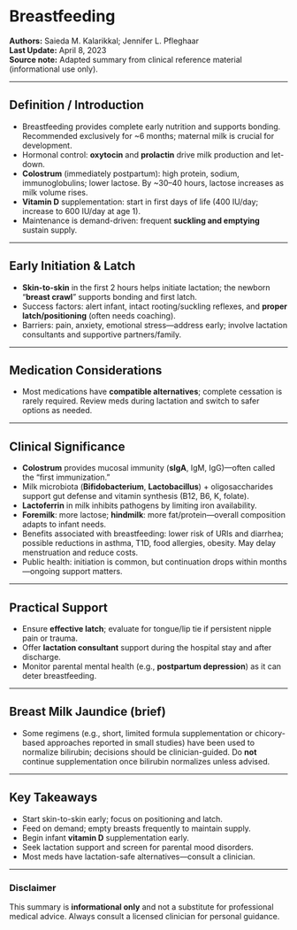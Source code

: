 # Breastfeeding

**Authors:** Saieda M. Kalarikkal; Jennifer L. Pfleghaar  
**Last Update:** April 8, 2023  
**Source note:** Adapted summary from clinical reference material (informational use only).

---

## Definition / Introduction

- Breastfeeding provides complete early nutrition and supports bonding. Recommended exclusively for ~6 months; maternal milk is crucial for development.
- Hormonal control: **oxytocin** and **prolactin** drive milk production and let-down.
- **Colostrum** (immediately postpartum): high protein, sodium, immunoglobulins; lower lactose. By ~30–40 hours, lactose increases as milk volume rises.
- **Vitamin D** supplementation: start in first days of life (400 IU/day; increase to 600 IU/day at age 1).
- Maintenance is demand-driven: frequent **suckling and emptying** sustain supply.

---

## Early Initiation & Latch

- **Skin-to-skin** in the first 2 hours helps initiate lactation; the newborn “**breast crawl**” supports bonding and first latch.
- Success factors: alert infant, intact rooting/suckling reflexes, and **proper latch/positioning** (often needs coaching).
- Barriers: pain, anxiety, emotional stress—address early; involve lactation consultants and supportive partners/family.

---

## Medication Considerations

- Most medications have **compatible alternatives**; complete cessation is rarely required. Review meds during lactation and switch to safer options as needed.

---

## Clinical Significance

- **Colostrum** provides mucosal immunity (**sIgA**, IgM, IgG)—often called the “first immunization.”
- Milk microbiota (**Bifidobacterium**, **Lactobacillus**) + oligosaccharides support gut defense and vitamin synthesis (B12, B6, K, folate).
- **Lactoferrin** in milk inhibits pathogens by limiting iron availability.
- **Foremilk**: more lactose; **hindmilk**: more fat/protein—overall composition adapts to infant needs.
- Benefits associated with breastfeeding: lower risk of URIs and diarrhea; possible reductions in asthma, T1D, food allergies, obesity. May delay menstruation and reduce costs.
- Public health: initiation is common, but continuation drops within months—ongoing support matters.

---

## Practical Support

- Ensure **effective latch**; evaluate for tongue/lip tie if persistent nipple pain or trauma.
- Offer **lactation consultant** support during the hospital stay and after discharge.
- Monitor parental mental health (e.g., **postpartum depression**) as it can deter breastfeeding.

---

## Breast Milk Jaundice (brief)

- Some regimens (e.g., short, limited formula supplementation or chicory-based approaches reported in small studies) have been used to normalize bilirubin; decisions should be clinician-guided. Do **not** continue supplementation once bilirubin normalizes unless advised.

---

## Key Takeaways

- Start skin-to-skin early; focus on positioning and latch.
- Feed on demand; empty breasts frequently to maintain supply.
- Begin infant **vitamin D** supplementation early.
- Seek lactation support and screen for parental mood disorders.
- Most meds have lactation-safe alternatives—consult a clinician.

---

### Disclaimer

This summary is **informational only** and not a substitute for professional medical advice. Always consult a licensed clinician for personal guidance.

